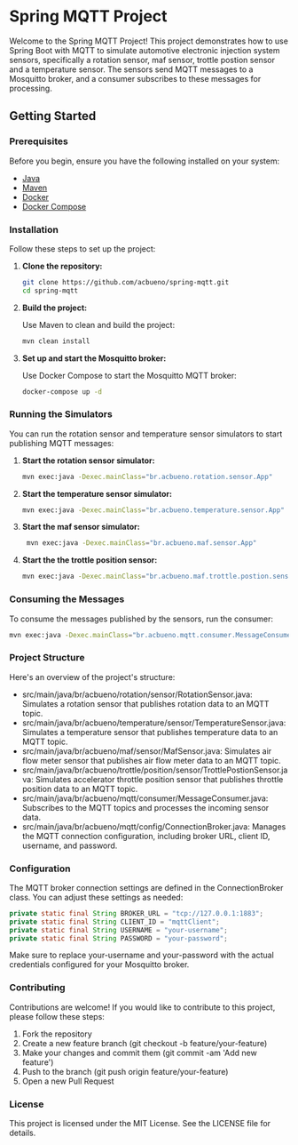 # Spring MQTT Project

Welcome to the Spring MQTT Project! This project demonstrates how to use Spring Boot with MQTT to simulate automotive electronic injection system sensors, specifically a rotation sensor, maf sensor, trottle postion sensor  and a temperature sensor. 
The sensors send MQTT messages to a Mosquitto broker, and a consumer subscribes to these messages for processing.

## Getting Started

### Prerequisites
Before you begin, ensure you have the following installed on your system:

- [Java](https://www.oracle.com/java/technologies/javase-downloads.html)
- [Maven](https://maven.apache.org/install.html)
- [Docker](https://www.docker.com/get-started)
- [Docker Compose](https://docs.docker.com/compose/install/)
 
### Installation

Follow these steps to set up the project:

1. **Clone the repository:**

    ```bash
    git clone https://github.com/acbueno/spring-mqtt.git
    cd spring-mqtt
    ```

2. **Build the project:**

    Use Maven to clean and build the project:

    ```bash
    mvn clean install
    ```

3. **Set up and start the Mosquitto broker:**

    Use Docker Compose to start the Mosquitto MQTT broker:

    ```bash
    docker-compose up -d
    ```

### Running the Simulators

You can run the rotation sensor and temperature sensor simulators to start publishing MQTT messages:

1. **Start the rotation sensor simulator:**

    ```bash
    mvn exec:java -Dexec.mainClass="br.acbueno.rotation.sensor.App"
    ```

2. **Start the temperature sensor simulator:**

    ```bash
    mvn exec:java -Dexec.mainClass="br.acbueno.temperature.sensor.App"
    ```
3. **Start the maf sensor simulator:**
    ```bash
     mvn exec:java -Dexec.mainClass="br.acbueno.maf.sensor.App"
    ```
4.  **Start the the trottle position sensor:**
    ```bash
    mvn exec:java -Dexec.mainClass="br.acbueno.maf.trottle.postion.sensor.App"
    ```

### Consuming the Messages

To consume the messages published by the sensors, run the consumer:

```bash
mvn exec:java -Dexec.mainClass="br.acbueno.mqtt.consumer.MessageConsumer"
```
### Project Structure
Here's an overview of the project's structure:

- src/main/java/br/acbueno/rotation/sensor/RotationSensor.java: Simulates a rotation sensor that publishes rotation data to an MQTT topic.
- src/main/java/br/acbueno/temperature/sensor/TemperatureSensor.java: Simulates a temperature sensor that publishes temperature data to an MQTT topic.
- src/main/java/br/acbueno/maf/sensor/MafSensor.java: Simulates air flow meter sensor that publishes air flow meter data to an MQTT topic.
- src/main/java/br/acbueno/trottle/position/sensor/TrottlePostionSensor.java: Simulates accelerator throttle position sensor that publishes throttle position data to an MQTT topic.
- src/main/java/br/acbueno/mqtt/consumer/MessageConsumer.java: Subscribes to the MQTT topics and processes the incoming sensor data.
- src/main/java/br/acbueno/mqtt/config/ConnectionBroker.java: Manages the MQTT connection configuration, including broker URL, client ID, username, and password.

### Configuration
The MQTT broker connection settings are defined in the ConnectionBroker class. You can adjust these settings as needed:
```java
private static final String BROKER_URL = "tcp://127.0.0.1:1883";
private static final String CLIENT_ID = "mqttClient";
private static final String USERNAME = "your-username";
private static final String PASSWORD = "your-password";
```
Make sure to replace your-username and your-password with the actual credentials configured for your Mosquitto broker.

### Contributing
Contributions are welcome! If you would like to contribute to this project, please follow these steps:
  1. Fork the repository
  2. Create a new feature branch (git checkout -b feature/your-feature)
  3. Make your changes and commit them (git commit -am 'Add new feature')
  4. Push to the branch (git push origin feature/your-feature)
  5. Open a new Pull Request
### License
This project is licensed under the MIT License. See the LICENSE file for details.
